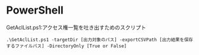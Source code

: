 # PowerShell
GetAclList.ps1:アクセス権一覧を吐き出すためのスクリプト
```
.\GetAclList.ps1 -targetDir [出力対象のパス] -exportCSVPath [出力結果を保存するファイルパス] -DirectoryOnly [True or False]
```